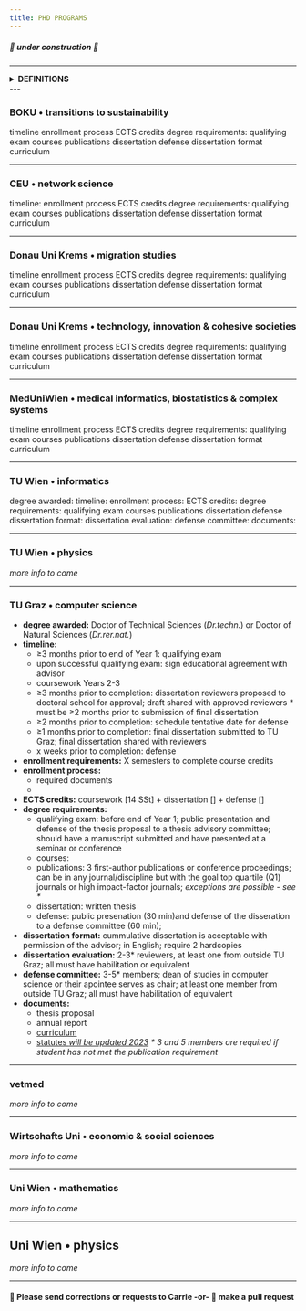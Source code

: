 ```yaml
---
title: PHD PROGRAMS
---
```


##### 🚧  under construction  🚧
---
<!-- 
contacts, requirements, enrollment instructions 
timeline
enrollment requirement
enrollment process
ECTS credits
degree requirements:
  qualifying exam
  courses
  publications
  dissertation
  defense
dissertation format
curriculum
-->
<details>
  <summary><b>DEFINITIONS</b></summary>
  <li><b>advisor / supervisor</b> : these terms may be used interchangeably to denote the faculty member who is directly guiding your thesis research and shares responsibility for your professional development as a researcher; at CSH the preferred word is <b>advisor</b>
  <li><b>mentor</b> : at CSH, this term is most often used to refer to your advisor; in other programs (e.g. TU Graz) the term denotes another person (i.e. not your advisor) whom you consult for professional development purposes or advice, for instance especially if your career interests lie outside of academia</li>
  <li><b>Betreuer</b> : a habilitated faculty member at a university who can officially supervise a doctoral thesis</li>
  <li><b>director of studies / Studienleiter</b> : a faculty member at a university who can decide what counts toward degree requirements and approves that you have met the requirements for the degree</li>
  <li><b>thesis proposal / Exposé</b> : </li>
  <li><b>qualifying exam / thesis proposal defense</b> : </li>
  <li><b>educational agreement</b> : </li> 
  <li><b>thesis (advisory) committee</b> : </li>
  <li><b>thesis / dissertation</b> : these words usually refer to the same thing, which is the written document that describes your  research and places this in the broader context of your field or discipline and makes clear what new knowledge your work has contributed as well as what future directions the inquiry might take; the dissertation should be an original work unless explicitly allowed otherwise  <i>(NOTE: the <b>thesis</b> can be more precisely defined as the intellectual arguments rather than the document per se  – but these meanings are generally referenced interchangeably.)</i></li>
  <li><b>cummulative dissertation / Manteldissertation</b> : a dissertation that incorporates publications or manuscripts directly (i.e. the dissertation is not "original" in the strictest sense) but still provides an original introduction and conclusion that places the research in context and outlines its contributions and future directions </li>
  <li><b>thesis / dissertation evaluation / review</b> : </li>
  <li><b>defense / Rigorosum</b> : a public presentation of the concluded thesis research and defense of the arguments therein to a committee of experts who will make a recommendation as to whether the doctoral degree should be conferred
  <li><b>habilitated faculty / professor modus xxx</b> : </li>
</details>
---

### BOKU • transitions to sustainability
timeline
enrollment process
ECTS credits
degree requirements:
  qualifying exam
  courses
  publications
  dissertation
  defense
dissertation format
curriculum

----
### CEU • network science
timeline: 
enrollment process
ECTS credits
degree requirements:
  qualifying exam
  courses
  publications
  dissertation
  defense
dissertation format
curriculum

---
### Donau Uni Krems • migration studies
timeline
enrollment process
ECTS credits
degree requirements:
  qualifying exam
  courses
  publications
  dissertation
  defense
dissertation format
curriculum

---
### Donau Uni Krems • technology, innovation & cohesive societies
timeline
enrollment process
ECTS credits
degree requirements:
  qualifying exam
  courses
  publications
  dissertation
  defense
dissertation format
curriculum

---
### MedUniWien • medical informatics, biostatistics & complex systems
timeline
enrollment process
ECTS credits
degree requirements:
  qualifying exam
  courses
  publications
  dissertation
  defense
dissertation format
curriculum

---
### TU Wien • informatics
degree awarded:
timeline:
enrollment process:
ECTS credits:
degree requirements:
  qualifying exam
  courses
  publications
  dissertation
  defense
dissertation format:
dissertation evaluation:
defense committee:
documents:

---
### TU Wien • physics
*more info to come*

---
### TU Graz • computer science
- **degree awarded:** Doctor of Technical Sciences \(*Dr.techn.*\) or Doctor of Natural Sciences \(*Dr.rer.nat.*\)
- **timeline:**
  - ≥3 months prior to end of Year 1: qualifying exam
  - upon successful qualifying exam: sign educational agreement with advisor
  - coursework Years 2-3  
  - ≥3 months prior to completion: dissertation reviewers proposed to doctoral school for approval; draft shared with approved reviewers \* must be ≥2 months prior to submission of final dissertation
  - ≥2 months prior to completion: schedule tentative date for defense
  - ≥1 months prior to completion: final dissertation submitted to TU Graz; final dissertation shared with reviewers 
  - x weeks prior to completion: defense
- **enrollment requirements:** X semesters to complete course credits
- **enrollment process:**
  - required documents
  - 
- **ECTS credits:** coursework \[14 SSt\] + dissertation \[\] + defense \[\]
- **degree requirements:**
  - qualifying exam: before end of Year 1; public presentation and defense of the thesis proposal to a thesis advisory committee; should have a manuscript submitted and have presented at a seminar or conference
  - courses:
  - publications: 3 first-author publications or conference proceedings; can be in any journal/discipline but with the goal top quartile (Q1) journals or high impact-factor journals; *exceptions are possible \- see \**
  - dissertation: written thesis
  - defense: public presenation \(30 min\)and defense of the disseration to a defense committee \(60 min\); 
- **dissertation format:** cummulative dissertation is acceptable with permission of the advisor; in English; require 2 hardcopies 
- **dissertation evaluation:** 2-3\* reviewers, at least one from outside TU Graz; all must have habilitation or equivalent
- **defense committee:** 3-5\* members; dean of studies in computer science or their apointee serves as chair; at least one member from outside TU Graz; all must have habilitation of equivalent
- **documents:**
  - thesis proposal
  - annual report
  - [curriculum](https://www.tugraz.at/fileadmin/public/Studierende_und_Bedienstete/Information/Doctoral_Schools/Curriculum_Doctoral_Programme_Natural_Sciences_as_of_1.10.2020.pdf)
  - [statutes *will be updated 2023*](https://www.tugraz.at/fileadmin/public/Studierende_und_Bedienstete/Information/Doctoral_Schools/Statutes_Doctoral_School_Computer_Science_English_1.10.2020.pdf)
*\* 3 and 5 members are required if student has not met the publication requirement*

---
### vetmed
*more info to come*

---
### Wirtschafts Uni • economic & social sciences
*more info to come*

---
### Uni Wien • mathematics
*more info to come*

---
## Uni Wien • physics
*more info to come*

---
#### :bee: Please send corrections or requests to Carrie -or- :robot: make a pull request
